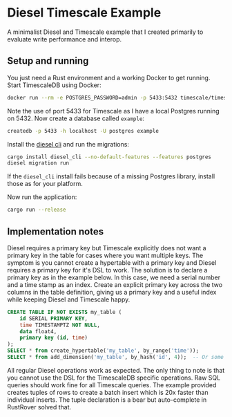 # Diesel Timescale Example
A minimalist Diesel and Timescale example that I created primarily to evaluate write performance and 
interop.

## Setup and running
You just need a Rust environment and a working Docker to get running. Start TimescaleDB using Docker:
```bash
docker run --rm -e POSTGRES_PASSWORD=admin -p 5433:5432 timescale/timescaledb-ha:pg16
```
Note the use of port 5433 for Timescale as I have a local Postgres running on 5432. Now create a database
called `example`:
```bash
createdb -p 5433 -h localhost -U postgres example
```
Install the [diesel cli](https://diesel.rs) and run the migrations:
```bash
cargo install diesel_cli --no-default-features --features postgres
diesel migration run
```
If the `diesel_cli` install fails because of a missing Postgres library, install those as for your platform.

Now run the application:
```bash
cargo run --release
```

## Implementation notes
Diesel requires a primary key but Timescale explicitly does not want a primary key in the table for
cases where you want multiple keys. The symptom is you cannot create a hypertable with a primary key
and Diesel requires a primary key for it's DSL to work. The solution is to declare a primary key as
in the example below.  In this case, we need a serial number and a time stamp as an index.
Create an explicit primary key across the two columns in the table definition, giving us a primary key
and a useful index while keeping Diesel and Timescale happy.

```sql
CREATE TABLE IF NOT EXISTS my_table (
    id SERIAL PRIMARY KEY,
    time TIMESTAMPTZ NOT NULL,
    data float4,
    primary key (id, time)                            
);
SELECT * from create_hypertable('my_table', by_range('time'));
SELECT * from add_dimension('my_table', by_hash('id', 4));  -- Or some such
```

All regular Diesel operations work as expected. The only thing to note is that you cannot use the DSL for the
TimescaleDB specific operations. Raw SQL queries should work fine for all Timescale queries.  The example provided 
creates tuples of rows to create a batch insert which is 20x faster than individual inserts. The tuple declaration is 
a bear but auto-complete in RustRover solved that.

